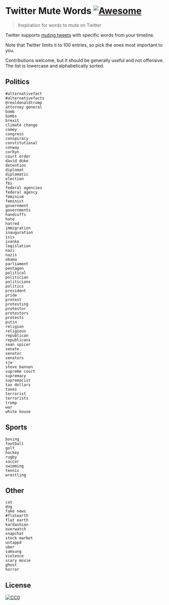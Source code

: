 # Twitter Mute Words [![Awesome](https://awesome.re/badge.svg)](https://awesome.re)

> Inspiration for words to mute on Twitter

Twitter supports [muting tweets](https://twitter.com/settings/muted_keywords) with specific words from your timeline.

Note that Twitter limits it to 100 entries, so pick the ones most important to you.

Contributions welcome, but it should be generally useful and not offensive. The list is lowercase and alphabetically sorted.


## Politics

```
#alternativefact
#alternativefacts
@realdonaldtrump
attorney general
bomb
bombs
brexit
climate change
comey
congress
conspiracy
constitutional
conway
corbyn
court order
david duke
detention
diplomat
diplomatic
election
fbi
federal agencies
federal agency
feminism
feminist
government
governments
handcuffs
hate
hatred
immigration
inauguration
isis
ivanka
legislation
nazi
nazis
obama
parliament
pentagon
political
politician
politicians
politics
president
pride
protest
protesting
protestor
protestors
protests
putin
religion
religious
republican
republicans
sean spicer
senate
senator
senators
sjw
steve bannon
supreme court
supremacy
supremacist
tax dollars
taxes
terrorist
terrorists
trump
war
white house
```


## Sports

```
boxing
football
golf
hockey
rugby
soccer
swimming
tennis
wrestling
```


## Other

```
cat
dog
fake news
#flatearth
flat earth
kardashian
overwatch
snapchat
stock market
untappd
uber
samsung
violence
scary movie
ghost
horror
```


## License

[![CC0](http://mirrors.creativecommons.org/presskit/buttons/88x31/svg/cc-zero.svg)](https://creativecommons.org/publicdomain/zero/1.0/)
